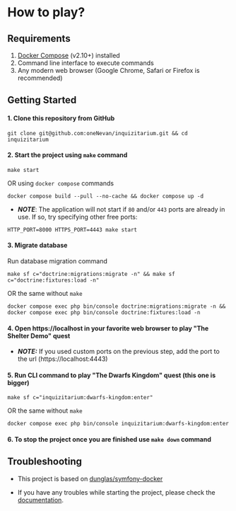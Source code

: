 # How to play?

## Requirements

1. [Docker Compose](https://docs.docker.com/compose/install/) (v2.10+) installed
2. Command line interface to execute commands
3. Any modern web browser (Google Chrome, Safari or Firefox is recommended)

## Getting Started

#### 1. Clone this repository from GitHub

```
git clone git@github.com:oneNevan/inquizitarium.git && cd inquizitarium 
```
#### 2. Start the project using `make` command
```
make start
```
OR using `docker compose` commands
```
docker compose build --pull --no-cache && docker compose up -d
```
- **_NOTE_**: The application will not start if `80` and/or `443` ports are already in use. If so, try specifying other free ports:
```
HTTP_PORT=8000 HTTPS_PORT=4443 make start
```
#### 3. Migrate database
Run database migration command
```
make sf c="doctrine:migrations:migrate -n" && make sf c="doctrine:fixtures:load -n"
```
OR the same without `make`
```
docker compose exec php bin/console doctrine:migrations:migrate -n && docker compose exec php bin/console doctrine:fixtures:load -n
```

#### 4. Open https://localhost in your favorite web browser to play "The Shelter Demo" quest

- **_NOTE:_** If you used custom ports on the previous step, add the port to the url (https://localhost:4443)

#### 5. Run CLI command to play "The Dwarfs Kingdom" quest (this one is bigger)

```
make sf c="inquizitarium:dwarfs-kingdom:enter"
```
OR the same without `make`
```
docker compose exec php bin/console inquizitarium:dwarfs-kingdom:enter
```

#### 6. To stop the project once you are finished use `make down` command

## Troubleshooting

- This project is based on [dunglas/symfony-docker](https://github.com/dunglas/symfony-docker/tree/main#getting-started)

- If you have any troubles while starting the project, please check the [documentation](https://github.com/dunglas/symfony-docker/tree/main#docs).
